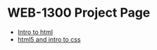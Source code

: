# WEB-1300 Project Page

<ul>
    <li><a href="intro-to-html/index.html" target="_blank">Intro to html</a></li>
    <li><a href="html5/index.html" target="_blank">html5 and intro to css</a></li>
 </ul>